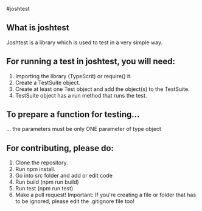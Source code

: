 #joshtest
## What is joshtest
Joshtest is a library which is used to test in a very simple way.
## For running a test in joshtest, you will need:
1. Importing the library (TypeScrit) or require() it.
2. Create a TestSuite object.
3. Create at least one Test object and add the object(s) to the TestSuite.
4. TestSuite object has a run method that runs the test.
## To prepare a function for testing...
... the parameters must be only ONE parameter of type object
## For contributing, please do:
1. Clone the repository.
2. Run npm install.
3. Go into src folder and add or edit code
4. Run build (npm run build)
5. Run test (npm run test)
6. Make a pull request!
Important: If you're creating a file or folder that has to be ignored, please edit the .gitignore file too!